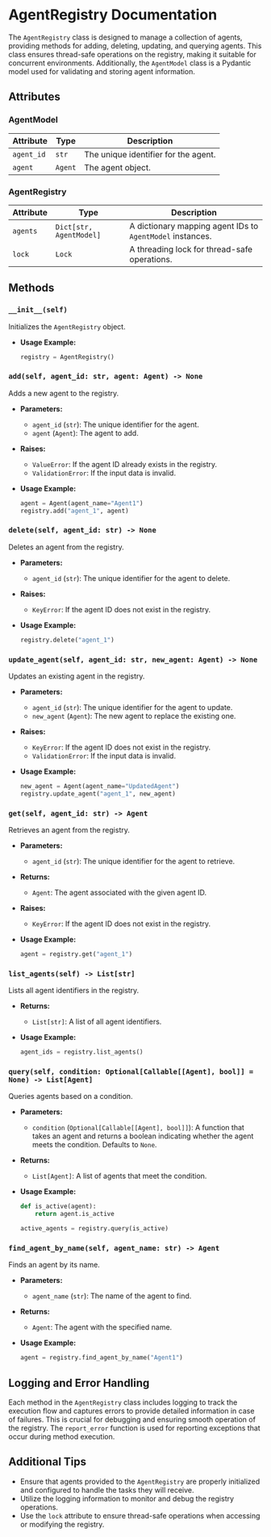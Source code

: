 # AgentRegistry Documentation

The `AgentRegistry` class is designed to manage a collection of agents, providing methods for adding, deleting, updating, and querying agents. This class ensures thread-safe operations on the registry, making it suitable for concurrent environments. Additionally, the `AgentModel` class is a Pydantic model used for validating and storing agent information.

## Attributes

### AgentModel

| Attribute | Type   | Description                          |
|-----------|--------|--------------------------------------|
| `agent_id`| `str`  | The unique identifier for the agent. |
| `agent`   | `Agent`| The agent object.                    |

### AgentRegistry

| Attribute | Type                | Description                               |
|-----------|---------------------|-------------------------------------------|
| `agents`  | `Dict[str, AgentModel]` | A dictionary mapping agent IDs to `AgentModel` instances. |
| `lock`    | `Lock`              | A threading lock for thread-safe operations. |

## Methods

### `__init__(self)`

Initializes the `AgentRegistry` object.

- **Usage Example:**
  ```python
  registry = AgentRegistry()
  ```

### `add(self, agent_id: str, agent: Agent) -> None`

Adds a new agent to the registry.

- **Parameters:**
  - `agent_id` (`str`): The unique identifier for the agent.
  - `agent` (`Agent`): The agent to add.

- **Raises:**
  - `ValueError`: If the agent ID already exists in the registry.
  - `ValidationError`: If the input data is invalid.

- **Usage Example:**
  ```python
  agent = Agent(agent_name="Agent1")
  registry.add("agent_1", agent)
  ```

### `delete(self, agent_id: str) -> None`

Deletes an agent from the registry.

- **Parameters:**
  - `agent_id` (`str`): The unique identifier for the agent to delete.

- **Raises:**
  - `KeyError`: If the agent ID does not exist in the registry.

- **Usage Example:**
  ```python
  registry.delete("agent_1")
  ```

### `update_agent(self, agent_id: str, new_agent: Agent) -> None`

Updates an existing agent in the registry.

- **Parameters:**
  - `agent_id` (`str`): The unique identifier for the agent to update.
  - `new_agent` (`Agent`): The new agent to replace the existing one.

- **Raises:**
  - `KeyError`: If the agent ID does not exist in the registry.
  - `ValidationError`: If the input data is invalid.

- **Usage Example:**
  ```python
  new_agent = Agent(agent_name="UpdatedAgent")
  registry.update_agent("agent_1", new_agent)
  ```

### `get(self, agent_id: str) -> Agent`

Retrieves an agent from the registry.

- **Parameters:**
  - `agent_id` (`str`): The unique identifier for the agent to retrieve.

- **Returns:**
  - `Agent`: The agent associated with the given agent ID.

- **Raises:**
  - `KeyError`: If the agent ID does not exist in the registry.

- **Usage Example:**
  ```python
  agent = registry.get("agent_1")
  ```

### `list_agents(self) -> List[str]`

Lists all agent identifiers in the registry.

- **Returns:**
  - `List[str]`: A list of all agent identifiers.

- **Usage Example:**
  ```python
  agent_ids = registry.list_agents()
  ```

### `query(self, condition: Optional[Callable[[Agent], bool]] = None) -> List[Agent]`

Queries agents based on a condition.

- **Parameters:**
  - `condition` (`Optional[Callable[[Agent], bool]]`): A function that takes an agent and returns a boolean indicating whether the agent meets the condition. Defaults to `None`.

- **Returns:**
  - `List[Agent]`: A list of agents that meet the condition.

- **Usage Example:**
  ```python
  def is_active(agent):
      return agent.is_active

  active_agents = registry.query(is_active)
  ```

### `find_agent_by_name(self, agent_name: str) -> Agent`

Finds an agent by its name.

- **Parameters:**
  - `agent_name` (`str`): The name of the agent to find.

- **Returns:**
  - `Agent`: The agent with the specified name.

- **Usage Example:**
  ```python
  agent = registry.find_agent_by_name("Agent1")
  ```

## Logging and Error Handling

Each method in the `AgentRegistry` class includes logging to track the execution flow and captures errors to provide detailed information in case of failures. This is crucial for debugging and ensuring smooth operation of the registry. The `report_error` function is used for reporting exceptions that occur during method execution.

## Additional Tips

- Ensure that agents provided to the `AgentRegistry` are properly initialized and configured to handle the tasks they will receive.
- Utilize the logging information to monitor and debug the registry operations.
- Use the `lock` attribute to ensure thread-safe operations when accessing or modifying the registry.

